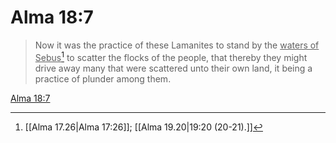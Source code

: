 # Alma 18:7

> Now it was the practice of these Lamanites to stand by the <u>waters of Sebus</u>[^a] to scatter the flocks of the people, that thereby they might drive away many that were scattered unto their own land, it being a practice of plunder among them.

[Alma 18:7](https://www.churchofjesuschrist.org/study/scriptures/bofm/alma/18?lang=eng&id=p7#p7)


[^a]: [[Alma 17.26|Alma 17:26]]; [[Alma 19.20|19:20 (20-21).]]
